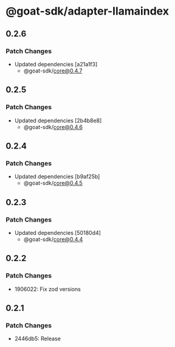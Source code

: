 # @goat-sdk/adapter-llamaindex

## 0.2.6

### Patch Changes

- Updated dependencies [a21a1f3]
  - @goat-sdk/core@0.4.7

## 0.2.5

### Patch Changes

- Updated dependencies [2b4b8e8]
  - @goat-sdk/core@0.4.6

## 0.2.4

### Patch Changes

- Updated dependencies [b9af25b]
  - @goat-sdk/core@0.4.5

## 0.2.3

### Patch Changes

- Updated dependencies [50180d4]
  - @goat-sdk/core@0.4.4

## 0.2.2

### Patch Changes

- 1906022: Fix zod versions

## 0.2.1

### Patch Changes

- 2446db5: Release
